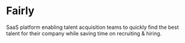 # Fairly

SaaS platform enabling talent acquisition teams to quickly find the best talent for their company while saving time on recruiting & hiring.

